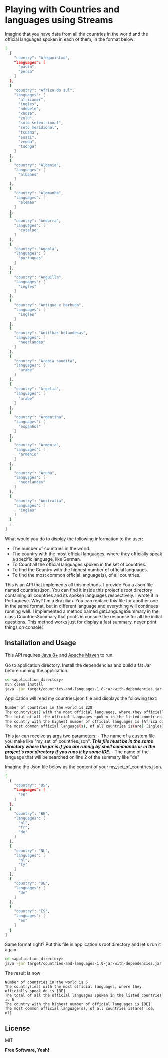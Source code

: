 # Playing with Countries and languages using Streams
Imagine that you have data from all the countries in the world and the official languages spoken in each of them, in the format below:

```sh
[
  {
    "country": "Afeganistao",
    "languages": [
      "pasto",
      "persa"
    ]
  },
  {
    "country": "Africa do sul",
    "languages": [
      "africaner",
      "ingles",
      "ndebele",
      "xhosa",
      "zulu",
      "soto setentrional",
      "soto meridional",
      "tsuana",
      "suazi",
      "venda",
      "tsonga"
    ]
  },
  {
    "country": "Albania",
    "languages": [
      "albanes"
    ]
  },
  {
    "country": "Alemanha",
    "languages": [
      "alemao"
    ]
  },
  {
    "country": "Andorra",
    "languages": [
      "catalao"
    ]
  },
  {
    "country": "Angola",
    "languages": [
      "portugues"
    ]
  },
  {
    "country": "Anguilla",
    "languages": [
      "ingles"
    ]
  },
  {
    "country": "Antigua e barbuda",
    "languages": [
      "ingles"
    ]
  },
  {
    "country": "Antilhas holandesas",
    "languages": [
      "neerlandes"
    ]
  },
  {
    "country": "Arabia saudita",
    "languages": [
      "arabe"
    ]
  },
  {
    "country": "Argelia",
    "languages": [
      "arabe"
    ]
  },
  {
    "country": "Argentina",
    "languages": [
      "espanhol"
    ]
  },
  {
    "country": "Armenia",
    "languages": [
      "armenio"
    ]
  },
  {
    "country": "Aruba",
    "languages": [
      "neerlandes"
    ]
  },
  {
    "country": "Australia",
    "languages": [
      "ingles"
    ]
  }
  ...
]
```
What would you do to display the following information to the user:
- The number of countries in the world.
- The country with the most official languages, where they officially speak a specific language, like German.
- To Count all the official languages spoken in the set of countries.
- To find the Country with the highest number of official languages.
- To find the most common official language(s), of all countries.

This is an API that implements all this methods.
I provide You a Json file named countries.json. You can find it inside this project's root directory containing all countries and its spoken languages respectively. 
I wrote it in Portuguese. Why? I'm a Brazilian.
You can replace this file for another one in the same format, but in different language and everything will continues running well.
I implemented a method named getLanguageSummary in the class CountriesSummary that prints in console the response for all the initial questions. This method works just for display a fast summary, never print things on console!

## Installation and Usage

This API requires [Java 8+](https://www.oracle.com/br/java/technologies/javase/javase8-archive-downloads.html) and [Apache Maven](https://maven.apache.org/) to run.

Go to application directory.
Install the dependencies and build a fat Jar before running the application.

```sh
cd <application_directory>
mvn clean install
java -jar target/countries-and-languages-1.0-jar-with-dependencies.jar
```

Application will read my countries.json file and displays the following text:

```sh
Number of countries in the world is 228
The country(ies) with the most official languages, where they officially speak alemao is [Austria, Italia, Suica]
The total of all the official languages spoken in the listed countries is 121
The country with the highest number of official languages is [Africa do sul]
The most common official language(s), of all countries is(are) [ingles]
```

This jar can receive as args two parameters:
    - The name of a custom file you make like "my_set_of_countries.json".
    ***This file must be in the same directory where the jar is if you are runnig by shell commands or in the project's root directory if you runs it by some IDE***.
    - The name of the language that will be searched on line 2 of the summary like "de"


Imagine the Json file below as the content of your my_set_of_countries.json.
```sh
[
  {
    "country": "US",
    "languages": [
      "en"
    ]
  },
  {
    "country": "BE",
    "languages": [
      "nl",
      "fr",
      "de"
    ]
  },
  {
    "country": "NL",
    "languages": [
      "nl",
      "fy"
    ]
  },
  {
    "country": "DE",
    "languages": [
      "de"
    ]
  },
  {
    "country": "ES",
    "languages": [
      "es"
    ]
  }
]
```

Same format right?
Put this file in application's root directory and let's run it again

```sh
cd <application_directory>
java -jar target/countries-and-languages-1.0-jar-with-dependencies.jar my_set_of_countries.json de
```

The result is now

```
Number of countries in the world is 5
The country(ies) with the most official languages, where they officially speak de is [BE]
The total of all the official languages spoken in the listed countries is 6
The country with the highest number of official languages is [BE]
The most common official language(s), of all countries is(are) [de, nl]
```
## License

MIT

**Free Software, Yeah!**